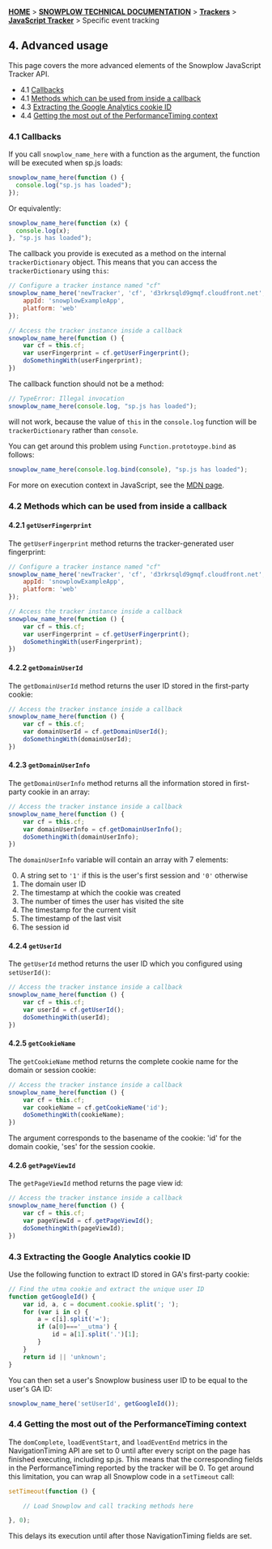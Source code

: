 <a name="top" />

[**HOME**](Home) > [**SNOWPLOW TECHNICAL DOCUMENTATION**](Snowplow-technical-documentation) > [**Trackers**](trackers) > [**JavaScript Tracker**](Javascript-Tracker) > Specific event tracking

<a name="tracking-specific-events" />

## 4. Advanced usage

This page covers the more advanced elements of the Snowplow JavaScript Tracker API.

  - 4.1 [Callbacks](#callbacks)
  - 4.1 [Methods which can be used from inside a callback](#return-methods)
  - 4.3 [Extracting the Google Analytics cookie ID](#ga)
  - 4.4 [Getting the most out of the PerformanceTiming context](#timing)

<a name="callbacks" />

### 4.1 Callbacks

If you call `snowplow_name_here` with a function as the argument, the function will be executed when sp.js loads:

```javascript
snowplow_name_here(function () {
  console.log("sp.js has loaded");
});
```

Or equivalently:

```javascript
snowplow_name_here(function (x) {
  console.log(x);
}, "sp.js has loaded");
```

The callback you provide is executed as a method on the internal `trackerDictionary` object. This means that you can access the `trackerDictionary` using `this`:

```javascript
// Configure a tracker instance named "cf"
snowplow_name_here('newTracker', 'cf', 'd3rkrsqld9gmqf.cloudfront.net', {
	appId: 'snowplowExampleApp',
	platform: 'web'
});

// Access the tracker instance inside a callback
snowplow_name_here(function () {
	var cf = this.cf;
	var userFingerprint = cf.getUserFingerprint();
	doSomethingWith(userFingerprint);
})
```

The callback function should not be a method:

```javascript
// TypeError: Illegal invocation
snowplow_name_here(console.log, "sp.js has loaded");
```

will not work, because the value of `this` in the `console.log` function will be `trackerDictionary` rather than `console`.

You can get around this problem using `Function.prototoype.bind` as follows:

```javascript
snowplow_name_here(console.log.bind(console), "sp.js has loaded");
```

For more on execution context in JavaScript, see the [MDN page][execution-context].

<a name="return-methods" />

### 4.2 Methods which can be used from inside a callback

<a name="get-user-fingerprint" />

#### 4.2.1 `getUserFingerprint`

The `getUserFingerprint` method returns the tracker-generated user fingerprint:

```javascript
// Configure a tracker instance named "cf"
snowplow_name_here('newTracker', 'cf', 'd3rkrsqld9gmqf.cloudfront.net', {
	appId: 'snowplowExampleApp',
	platform: 'web'
});

// Access the tracker instance inside a callback
snowplow_name_here(function () {
	var cf = this.cf;
	var userFingerprint = cf.getUserFingerprint();
	doSomethingWith(userFingerprint);
})
```

<a name="get-domain-user-id" />

#### 4.2.2 `getDomainUserId`

The `getDomainUserId` method returns the user ID stored in the first-party cookie:

```javascript
// Access the tracker instance inside a callback
snowplow_name_here(function () {
	var cf = this.cf;
	var domainUserId = cf.getDomainUserId();
	doSomethingWith(domainUserId);
})
```

<a name="get-domain-user-info" />

#### 4.2.3 `getDomainUserInfo`

The `getDomainUserInfo` method returns all the information stored in first-party cookie in an array:

```javascript
// Access the tracker instance inside a callback
snowplow_name_here(function () {
	var cf = this.cf;
	var domainUserInfo = cf.getDomainUserInfo();
	doSomethingWith(domainUserInfo);
})
```

The `domainUserInfo` variable will contain an array with 7 elements:

0. A string set to `'1'` if this is the user's first session and `'0'` otherwise
1. The domain user ID
2. The timestamp at which the cookie was created
3. The number of times the user has visited the site
4. The timestamp for the current visit
5. The timestamp of the last visit
6. The session id

<a name="get-user-id" />

#### 4.2.4 `getUserId`

The `getUserId` method returns the user ID which you configured using `setUserId()`:

```javascript
// Access the tracker instance inside a callback
snowplow_name_here(function () {
	var cf = this.cf;
	var userId = cf.getUserId();
	doSomethingWith(userId);
})
```

<a name="get-cookie-name" />

#### 4.2.5 `getCookieName`

The `getCookieName` method returns the complete cookie name for the domain or
session cookie:

```javascript
// Access the tracker instance inside a callback
snowplow_name_here(function () {
	var cf = this.cf;
	var cookieName = cf.getCookieName('id');
	doSomethingWith(cookieName);
})
```

The argument corresponds to the basename of the cookie: 'id' for the domain
cookie, 'ses' for the session cookie.

<a name="get-page-view-id" />

#### 4.2.6 `getPageViewId`

The `getPageViewId` method returns the page view id:

```javascript
// Access the tracker instance inside a callback
snowplow_name_here(function () {
	var cf = this.cf;
	var pageViewId = cf.getPageViewId();
	doSomethingWith(pageViewId);
})
```

<a name="ga" />

### 4.3 Extracting the Google Analytics cookie ID

Use the following function to extract ID stored in GA's first-party cookie:

```javascript
// Find the utma cookie and extract the unique user ID
function getGoogleId() {
	var id, a, c = document.cookie.split('; ');
	for (var i in c) {
		a = c[i].split('=');
		if (a[0]==='__utma') {
			id = a[1].split('.')[1];
		}
	}
	return id || 'unknown';
}
```

You can then set a user's Snowplow business user ID to be equal to the user's GA ID:

```javascript
snowplow_name_here('setUserId', getGoogleId());
```
<a name="timing" />

### 4.4 Getting the most out of the PerformanceTiming context

The `domComplete`, `loadEventStart`, and `loadEventEnd` metrics in the NavigationTiming API are set to 0 until after every script on the page has finished executing, including sp.js. This means that the corresponding fields in the PerformanceTiming reported by the tracker will be 0. To get around this limitation, you can wrap all Snowplow code in a `setTimeout` call:

```javascript
setTimeout(function () {

	// Load Snowplow and call tracking methods here

}, 0);
```

This delays its execution until after those NavigationTiming fields are set.

[execution-context]: https://developer.mozilla.org/en-US/docs/Web/JavaScript/Reference/Operators/this
